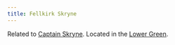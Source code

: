 ```yaml
---
title: Fellkirk Skryne
---
```


Related to [Captain Skryne](Captain%20Skryne.md). Located in the [Lower Green](../Locations/Cloud%20Sea/Shards/Gramerai/Lower%20Green.md).
